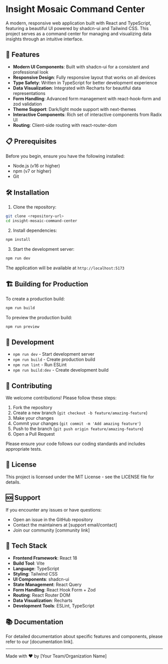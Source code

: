 # Insight Mosaic Command Center

A modern, responsive web application built with React and TypeScript, featuring a beautiful UI powered by shadcn-ui and Tailwind CSS. This project serves as a command center for managing and visualizing data insights through an intuitive interface.

## 🚀 Features

- **Modern UI Components**: Built with shadcn-ui for a consistent and professional look
- **Responsive Design**: Fully responsive layout that works on all devices
- **Type Safety**: Written in TypeScript for better development experience
- **Data Visualization**: Integrated with Recharts for beautiful data representations
- **Form Handling**: Advanced form management with react-hook-form and zod validation
- **Theme Support**: Dark/light mode support with next-themes
- **Interactive Components**: Rich set of interactive components from Radix UI
- **Routing**: Client-side routing with react-router-dom

## 📋 Prerequisites

Before you begin, ensure you have the following installed:
- Node.js (v16 or higher)
- npm (v7 or higher)
- Git

## 🛠️ Installation

1. Clone the repository:
```bash
git clone <repository-url>
cd insight-mosaic-command-center
```

2. Install dependencies:
```bash
npm install
```

3. Start the development server:
```bash
npm run dev
```

The application will be available at `http://localhost:5173`

## 🏗️ Building for Production

To create a production build:

```bash
npm run build
```

To preview the production build:

```bash
npm run preview
```

## 🧪 Development

- `npm run dev` - Start development server
- `npm run build` - Create production build
- `npm run lint` - Run ESLint
- `npm run build:dev` - Create development build

## 🤝 Contributing

We welcome contributions! Please follow these steps:

1. Fork the repository
2. Create a new branch (`git checkout -b feature/amazing-feature`)
3. Make your changes
4. Commit your changes (`git commit -m 'Add amazing feature'`)
5. Push to the branch (`git push origin feature/amazing-feature`)
6. Open a Pull Request

Please ensure your code follows our coding standards and includes appropriate tests.

## 📝 License

This project is licensed under the MIT License - see the LICENSE file for details.

## 🆘 Support

If you encounter any issues or have questions:

- Open an issue in the GitHub repository
- Contact the maintainers at [support email/contact]
- Join our community [community link]

## 🔧 Tech Stack

- **Frontend Framework**: React 18
- **Build Tool**: Vite
- **Language**: TypeScript
- **Styling**: Tailwind CSS
- **UI Components**: shadcn-ui
- **State Management**: React Query
- **Form Handling**: React Hook Form + Zod
- **Routing**: React Router DOM
- **Data Visualization**: Recharts
- **Development Tools**: ESLint, TypeScript

## 📚 Documentation

For detailed documentation about specific features and components, please refer to our [documentation link].

---

Made with ❤️ by [Your Team/Organization Name]
